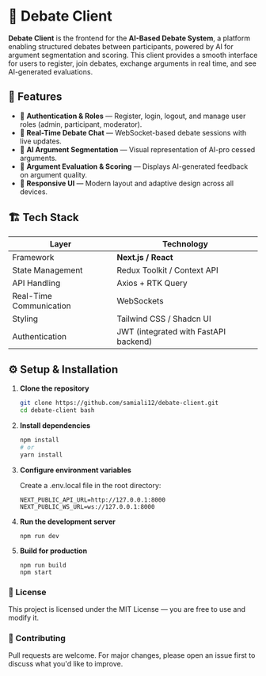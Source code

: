 # 🧠 Debate Client

**Debate Client** is the frontend for the **AI-Based Debate System**, a platform enabling structured debates between participants, powered by AI for argument segmentation and scoring. This client provides a smooth interface for users to register, join debates, exchange arguments in real time, and see AI-generated evaluations.

## 🚀 Features
- 🔐 **Authentication & Roles** — Register, login, logout, and manage user roles (admin, participant, moderator).
- 💬 **Real-Time Debate Chat** — WebSocket-based debate sessions with live updates.
- 🧩 **AI Argument Segmentation** — Visual representation of AI-pro
cessed arguments.
- 🧮 **Argument Evaluation & Scoring** — Displays AI-generated feedback on argument quality.
- 🎨 **Responsive UI** — Modern layout and adaptive design across all devices.

## 🏗️ Tech Stack
| Layer | Technology |
|-------|-------------|
| Framework | **Next.js / React** |
| State Management | Redux Toolkit / Context API |
| API Handling | Axios + RTK Query |
| Real-Time Communication | WebSockets |
| Styling | Tailwind CSS / Shadcn UI |
| Authentication | JWT (integrated with FastAPI backend) |

## ⚙️ Setup & Installation

1. **Clone the repository**
   ```bash
   git clone https://github.com/samiali12/debate-client.git
   cd debate-client bash
   ```

2. **Install dependencies**
    ```bash 
    npm install
    # or
    yarn install
    ```
3. **Configure environment variables**
    
    Create a .env.local file in the root directory:

    ```
    NEXT_PUBLIC_API_URL=http://127.0.0.1:8000
    NEXT_PUBLIC_WS_URL=ws://127.0.0.1:8000
    ```
4. **Run the development server**
    ```
    npm run dev
    ```
5. **Build for production**
    ```
    npm run build
    npm start
    ```
### 🧾 License
This project is licensed under the MIT License — you are free to use and modify it.

### 🤝 Contributing

Pull requests are welcome. For major changes, please open an issue first to discuss what you'd like to improve.



